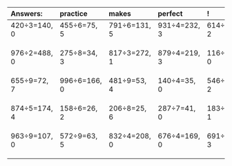 | Answers: | practice | makes | perfect | ! |
| :--- | :--- | :--- | :--- | :--- |
| 420÷3=140, 0 | 455÷6=75, 5 | 791÷6=131, 5 | 931÷4=232, 3 | 614÷3=204, 2 | 
|   |   |   |   |   | 
|   |   |   |   |   | 
|   |   |   |   |   | 
| 976÷2=488, 0 | 275÷8=34, 3 | 817÷3=272, 1 | 879÷4=219, 3 | 116÷4=29, 0 | 
|   |   |   |   |   | 
|   |   |   |   |   | 
|   |   |   |   |   | 
| 655÷9=72, 7 | 996÷6=166, 0 | 481÷9=53, 4 | 140÷4=35, 0 | 546÷8=68, 2 | 
|   |   |   |   |   | 
|   |   |   |   |   | 
|   |   |   |   |   | 
| 874÷5=174, 4 | 158÷6=26, 2 | 206÷8=25, 6 | 287÷7=41, 0 | 183÷2=91, 1 | 
|   |   |   |   |   | 
|   |   |   |   |   | 
|   |   |   |   |   | 
| 963÷9=107, 0 | 572÷9=63, 5 | 832÷4=208, 0 | 676÷4=169, 0 | 691÷4=172, 3 | 
|   |   |   |   |   | 
|   |   |   |   |   | 
|   |   |   |   |   | 
